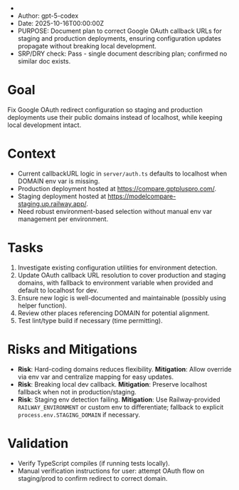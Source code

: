 *
* Author: gpt-5-codex
* Date: 2025-10-16T00:00:00Z
* PURPOSE: Document plan to correct Google OAuth callback URLs for staging and production deployments, ensuring configuration updates propagate without breaking local development.
* SRP/DRY check: Pass - single document describing plan; confirmed no similar doc exists.

# Goal
Fix Google OAuth redirect configuration so staging and production deployments use their public domains instead of localhost, while keeping local development intact.

# Context
- Current callbackURL logic in `server/auth.ts` defaults to localhost when DOMAIN env var is missing.
- Production deployment hosted at https://compare.gptpluspro.com/.
- Staging deployment hosted at https://modelcompare-staging.up.railway.app/.
- Need robust environment-based selection without manual env var management per environment.

# Tasks
1. Investigate existing configuration utilities for environment detection.
2. Update OAuth callback URL resolution to cover production and staging domains, with fallback to environment variable when provided and default to localhost for dev.
3. Ensure new logic is well-documented and maintainable (possibly using helper function).
4. Review other places referencing DOMAIN for potential alignment.
5. Test lint/type build if necessary (time permitting).

# Risks and Mitigations
- **Risk**: Hard-coding domains reduces flexibility. **Mitigation**: Allow override via env var and centralize mapping for easy updates.
- **Risk**: Breaking local dev callback. **Mitigation**: Preserve localhost fallback when not in production/staging.
- **Risk**: Staging env detection failing. **Mitigation**: Use Railway-provided `RAILWAY_ENVIRONMENT` or custom env to differentiate; fallback to explicit `process.env.STAGING_DOMAIN` if necessary.

# Validation
- Verify TypeScript compiles (if running tests locally).
- Manual verification instructions for user: attempt OAuth flow on staging/prod to confirm redirect to correct domain.

